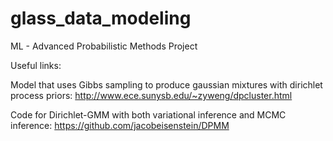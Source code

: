 # glass_data_modeling
ML - Advanced Probabilistic Methods Project


Useful links:

Model that uses Gibbs sampling to produce gaussian mixtures with dirichlet process priors: http://www.ece.sunysb.edu/~zyweng/dpcluster.html

Code for Dirichlet-GMM with both variational inference and MCMC inference: https://github.com/jacobeisenstein/DPMM
